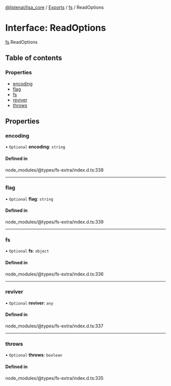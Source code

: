 [@listenai/lisa_core](../README.md) / [Exports](../modules.md) / [fs](../modules/fs.md) / ReadOptions

# Interface: ReadOptions

[fs](../modules/fs.md).ReadOptions

## Table of contents

### Properties

- [encoding](fs.readoptions.md#encoding)
- [flag](fs.readoptions.md#flag)
- [fs](fs.readoptions.md#fs)
- [reviver](fs.readoptions.md#reviver)
- [throws](fs.readoptions.md#throws)

## Properties

### encoding

• `Optional` **encoding**: `string`

#### Defined in

node_modules/@types/fs-extra/index.d.ts:338

___

### flag

• `Optional` **flag**: `string`

#### Defined in

node_modules/@types/fs-extra/index.d.ts:339

___

### fs

• `Optional` **fs**: `object`

#### Defined in

node_modules/@types/fs-extra/index.d.ts:336

___

### reviver

• `Optional` **reviver**: `any`

#### Defined in

node_modules/@types/fs-extra/index.d.ts:337

___

### throws

• `Optional` **throws**: `boolean`

#### Defined in

node_modules/@types/fs-extra/index.d.ts:335

